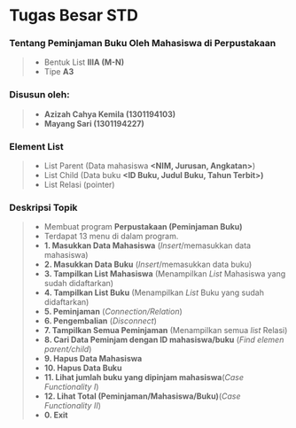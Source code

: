 # Tugas Besar STD
### Tentang Peminjaman Buku Oleh Mahasiswa di Perpustakaan
>- Bentuk List **IIIA (M-N)** 
>- Tipe **A3**
### Disusun oleh:
>- **Azizah Cahya Kemila (1301194103)**
>- **Mayang Sari (1301194227)**
### Element List
>- List Parent (Data mahasiswa **<NIM, Jurusan, Angkatan>**)
>- List Child (Data buku **<ID Buku, Judul Buku, Tahun Terbit>)**
>- List Relasi (pointer)
### Deskripsi Topik
>- Membuat program **Perpustakaan (Peminjaman Buku)** 
>- Terdapat 13 menu di dalam program.
>- **1. Masukkan Data Mahasiswa** (_Insert_/memasukkan data mahasiswa)
>- **2. Masukkan Data Buku** (_Insert_/memasukkan data buku)
>- **3. Tampilkan List Mahasiswa** (Menampilkan _List_ Mahasiswa yang sudah didaftarkan)
>- **4. Tampilkan List Buku** (Menampilkan _List_ Buku yang sudah didaftarkan)
>- **5. Peminjaman** (_Connection/Relation_)
>- **6. Pengembalian** (_Disconnect_)
>- **7. Tampilkan Semua Peminjaman** (Menampilkan semua _list_ Relasi)
>- **8. Cari Data Peminjam dengan ID mahasiswa/buku** (_Find elemen parent/child_)
>- **9. Hapus Data Mahasiswa** 
>- **10. Hapus Data Buku**
>- **11. Lihat jumlah buku yang dipinjam mahasiswa**(_Case Functionality I_)
>- **12. Lihat Total (Peminjaman/Mahasiswa/Buku)**(_Case Functionality II_)
>- **0. Exit**


